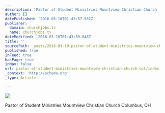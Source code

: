 ```yaml
---
description: 'Pastor of Student Ministries Mountview Christian Church  Columbus, OH'
author: []
datePublished: '2016-03-10T01:43:57.931Z'
publisher:
  domain: churchjobs.tv
  name: churchjobs.tv
dateModified: '2016-03-10T01:43:39.048Z'
title: ''
sourcePath: _posts/2016-03-10-pastor-of-student-ministries-mountview-christian-church-col.md
published: true
inFeed: true
hasPage: true
inNav: false
url: pastor-of-student-ministries-mountview-christian-church-col/index.html
_context: 'http://schema.org'
_type: Article

---
```

![](http://2u11ak1pycqk15j2lm10xiii.wpengine.netdna-cdn.com/wp-content/uploads/2016/03/mountview_2013_final_blk.png)

Pastor of Student Ministries Mountview Christian Church Columbus, OH